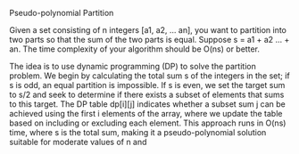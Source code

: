 Pseudo-polynomial Partition

Given a set consisting of n integers [a1, a2, … an], you want to partition into two parts so that the sum of the two parts is equal.  Suppose s = a1 + a2 … + an. The time complexity of your algorithm should be O(ns) or better.


The idea is to use dynamic programming (DP) to solve the partition problem. We begin by calculating the total sum s of the integers in the set; if s is odd, an equal partition is impossible. If s is even, we set the target sum to s/2 and seek to determine if there exists a subset of elements that sums to this target. The DP table dp[i][j] indicates whether a subset sum j can be achieved using the first i elements of the array, where we update the table based on including or excluding each element. This approach runs in O(ns) time, where s is the total sum, making it a pseudo-polynomial solution suitable for moderate values of n and 
